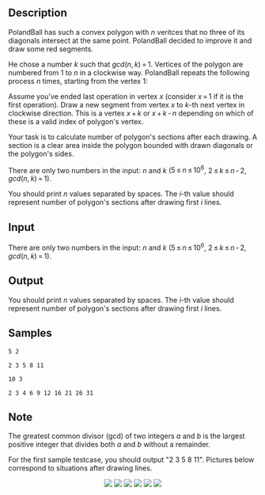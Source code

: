 ## Description

<div><p>PolandBall has such a convex polygon with <span class="tex-span"><i>n</i></span> veritces that no three of its diagonals intersect at the same point. PolandBall decided to improve it and draw some red segments. </p><p>He chose a number <span class="tex-span"><i>k</i></span> such that <span class="tex-span"><i>gcd</i>(<i>n</i>, <i>k</i>) = 1</span>. Vertices of the polygon are numbered from <span class="tex-span">1</span> to <span class="tex-span"><i>n</i></span> in a clockwise way. PolandBall repeats the following process <span class="tex-span"><i>n</i></span> times, starting from the vertex <span class="tex-span">1</span>: </p><p><span class="tex-font-style-tt">Assume you've ended last operation in vertex <span class="tex-span"><i>x</i></span> (consider <span class="tex-span"><i>x</i> = 1</span> if it is the first operation). Draw a new segment from vertex <span class="tex-span"><i>x</i></span> to <span class="tex-span"><i>k</i></span>-th next vertex in clockwise direction. This is a vertex <span class="tex-span"><i>x</i> + <i>k</i></span> or <span class="tex-span"><i>x</i> + <i>k</i> - <i>n</i></span> depending on which of these is a valid index of polygon's vertex.</span></p><p>Your task is to calculate number of polygon's sections after each drawing. A section is a clear area inside the polygon bounded with drawn diagonals or the polygon's sides.</p></div><div class="input-specification"><p>There are only two numbers in the input: <span class="tex-span"><i>n</i></span> and <span class="tex-span"><i>k</i></span> (<span class="tex-span">5 ≤ <i>n</i> ≤ 10<sup class="upper-index">6</sup></span>, <span class="tex-span">2 ≤ <i>k</i> ≤ <i>n</i> - 2</span>, <span class="tex-span"><i>gcd</i>(<i>n</i>, <i>k</i>) = 1</span>).</p></div><div class="output-specification"><p>You should print <span class="tex-span"><i>n</i></span> values separated by spaces. The <span class="tex-span"><i>i</i></span>-th value should represent number of polygon's sections after drawing first <span class="tex-span"><i>i</i></span> lines.</p></div>

## Input

<p>There are only two numbers in the input: <span class="tex-span"><i>n</i></span> and <span class="tex-span"><i>k</i></span> (<span class="tex-span">5 ≤ <i>n</i> ≤ 10<sup class="upper-index">6</sup></span>, <span class="tex-span">2 ≤ <i>k</i> ≤ <i>n</i> - 2</span>, <span class="tex-span"><i>gcd</i>(<i>n</i>, <i>k</i>) = 1</span>).</p>

## Output

<p>You should print <span class="tex-span"><i>n</i></span> values separated by spaces. The <span class="tex-span"><i>i</i></span>-th value should represent number of polygon's sections after drawing first <span class="tex-span"><i>i</i></span> lines.</p>

## Samples

```input1
5 2

```

```output1
2 3 5 8 11
```






```input2
10 3

```

```output2
2 3 4 6 9 12 16 21 26 31
```




## Note

<p>The greatest common divisor (gcd) of two integers <span class="tex-span"><i>a</i></span> and <span class="tex-span"><i>b</i></span> is the largest positive integer that divides both <span class="tex-span"><i>a</i></span> and <span class="tex-span"><i>b</i></span> without a remainder.</p><p>For the first sample testcase, you should output "<span class="tex-font-style-tt">2 3 5 8 11</span>". Pictures below correspond to situations after drawing lines.</p><center> <img class="tex-graphics" src="./28302/file/h6LJ9koa.png" style="max-width: 100.0%;max-height: 100.0%;"> <img class="tex-graphics" src="./28302/file/P263B5Is.png" style="max-width: 100.0%;max-height: 100.0%;"> <img class="tex-graphics" src="./28302/file/hKkSTMiq.png" style="max-width: 100.0%;max-height: 100.0%;"> <img class="tex-graphics" src="./28302/file/IJaVurmr.png" style="max-width: 100.0%;max-height: 100.0%;"> <img class="tex-graphics" src="./28302/file/1DHYuVut.png" style="max-width: 100.0%;max-height: 100.0%;"> <img class="tex-graphics" src="./28302/file/QlGzA9yO.png" style="max-width: 100.0%;max-height: 100.0%;"> </center>

